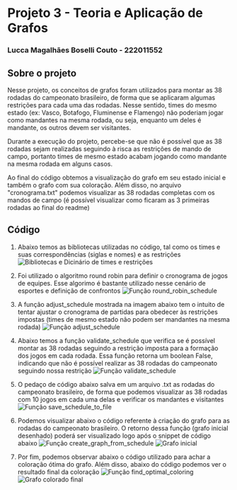 
# Projeto 3 - Teoria e Aplicação de Grafos

### Lucca Magalhães Boselli Couto - 222011552

## Sobre o projeto

Nesse projeto, os conceitos de grafos foram utilizados para montar as 38 rodadas do campeonato brasileiro, de forma que se aplicaram algumas restrições para cada uma das rodadas. Nesse sentido, times do mesmo estado (ex: Vasco, Botafogo, Fluminense e Flamengo) não poderiam jogar como mandantes na mesma rodada, ou seja, enquanto um deles é mandante, os outros devem ser visitantes.

Durante a execução do projeto, percebe-se que não é possível que as 38 rodadas sejam realizadas seguindo à risca as restrições de mando de campo, portanto times de mesmo estado acabam jogando como mandante na mesma rodada em alguns casos.

Ao final do código obtemos a visualização do grafo em seu estado inicial e também o grafo com sua coloração. Além disso, no arquivo "cronograma.txt" podemos visualizar as 38 rodadas completas com os mandos de campo (é possível visualizar como ficaram as 3 primeiras rodadas ao final do readme)

## Código

1) Abaixo temos as bibliotecas utilizadas no código, tal como os times e suas correspondências (siglas e nomes) e as restrições
![Bibliotecas e Dicinário de times e restrições](./imgs/bibliotecas-dics.png)

2. Foi utilizado o algoritmo round robin para definir o cronograma de jogos de equipes. Esse algorimo é bastante utilizado nesse cenário de esportes e definição de confrontos
![Função round_robin_schedule](./imgs/round-robin-schedule.png)

3. A função adjust_schedule mostrada na imagem abaixo tem o intuito de tentar ajustar o cronograma de partidas para obedecer às restrições impostas (times de mesmo estado não podem ser mandantes na mesma rodada)
![Função adjust_schedule](./imgs/adjust_schedule.png)

4. Abaixo temos a função validate_schedule que verifica se é possível montar as 38 rodadas seguindo a restrição imposta para a formação dos jogos em cada rodada. Essa função retorna um boolean False, indicando que não é possível realizar as 38 rodadas do campeonato seguindo nossa restrição
![Função validate_schedule](./imgs/validate_schedule.png)

5. O pedaço de código abaixo salva em um arquivo .txt as rodadas do campeonato brasileiro, de forma que podemos visualizar as 38 rodadas com 10 jogos em cada uma delas e verificar os mandantes e visitantes
![Função save_schedule_to_file](./imgs/save_schedule.png)

6. Podemos visualizar abaixo o código referente à criação do grafo para as rodadas do campeonato brasileiro. O retorno dessa função (grafo inicial desenhado) poderá ser visualizado logo após o snippet de código abaixo
![Função create_graph_from_schedule](./imgs/create_graph.png)
![Grafo inicial](./imgs/GrafoInicial.png)

7. Por fim, podemos observar abaixo o código utilizado para achar a coloração ótima do grafo. Além disso, abaixo do código podemos ver o resultado final da coloração
![Função find_optimal_coloring](./imgs/find_optimal_coloring.png)
![Grafo colorado final](./imgs/grafoColorado.png)
